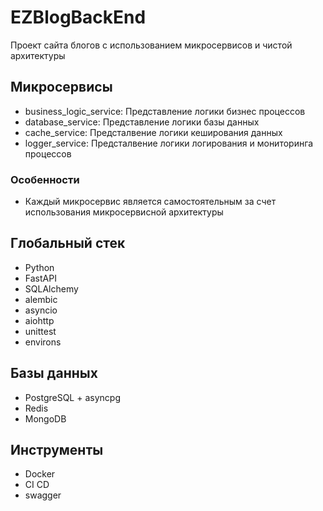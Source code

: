 # EZBlogBackEnd

Проект сайта блогов с использованием микросервисов и чистой архитектуры

## Микросервисы

* business_logic_service: Представление логики бизнес процессов
* database_service: Представление логики базы данных
* cache_service: Предсталвение логики кеширования данных
* logger_service: Предсталвение логики логирования и мониторинга процессов

### Особенности

* Каждый микросервис является самостоятельным за счет использования микросервисной архитектуры

## Глобальный стек

* Python
* FastAPI
* SQLAlchemy
* alembic
* asyncio
* aiohttp
* unittest
* environs

## Базы данных

* PostgreSQL + asyncpg
* Redis
* MongoDB

## Инструменты

* Docker
* CI CD
* swagger
